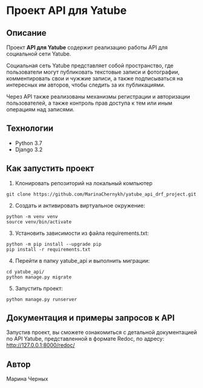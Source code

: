# Проект API для Yatube

## Описание
Проект **API для Yatube** содержит реализацию работы API для социальной сети Yatube.

Социальная сеть Yatube представляет собой пространство, где пользователи могут публиковать текстовые записи и фотографии, 
комментировать свои и чужжие записи, а также подписываться на интересных им авторов, чтобы следить за их публикациями.

Через API также реализованы механизмы регистрации и авторизации пользователей, 
а также контроль прав доступа к тем или иным операциям над записями.

## Технологии
- Python 3.7
- Django 3.2

## Как запустить проект

1. Клонировать репозиторий на локальный компьютер
```
git clone https://github.com/MarinaChernykh/yatube_api_drf_project.git
```
2. Создать и активировать виртуальное окружение: 
```
python -m venv venv
source venv/bin/activate
```
3. Установить зависимости из файла requirements.txt:
```
python -m pip install --upgrade pip
pip install -r requirements.txt
```

4. Перейти в папку yatube_api и выполнить миграции:
```
cd yatube_api/
python manage.py migrate
```
5. Запустить проект:
```
python manage.py runserver
```

## Документация и примеры запросов к API
Запустив проект, вы сможете ознакомиться с детальной документацией по API Yatube, представленной в формате Redoc, по адресу:
<http://127.0.0.1:8000/redoc/>

## Автор
Марина Черных
